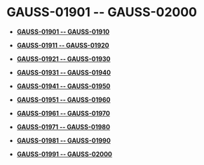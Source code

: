# GAUSS-01901 -- GAUSS-02000<a name="EN-US_TOPIC_0302073341"></a>

-   **[GAUSS-01901 -- GAUSS-01910](gauss-01901----gauss-01910.md)**  

-   **[GAUSS-01911 -- GAUSS-01920](gauss-01911----gauss-01920.md)**  

-   **[GAUSS-01921 -- GAUSS-01930](gauss-01921----gauss-01930.md)**  

-   **[GAUSS-01931 -- GAUSS-01940](gauss-01931----gauss-01940.md)**  

-   **[GAUSS-01941 -- GAUSS-01950](gauss-01941----gauss-01950.md)**  

-   **[GAUSS-01951 -- GAUSS-01960](gauss-01951----gauss-01960.md)**  

-   **[GAUSS-01961 -- GAUSS-01970](gauss-01961----gauss-01970.md)**  

-   **[GAUSS-01971 -- GAUSS-01980](gauss-01971----gauss-01980.md)**  

-   **[GAUSS-01981 -- GAUSS-01990](gauss-01981----gauss-01990.md)**  

-   **[GAUSS-01991 -- GAUSS-02000](gauss-01991----gauss-02000.md)**  


